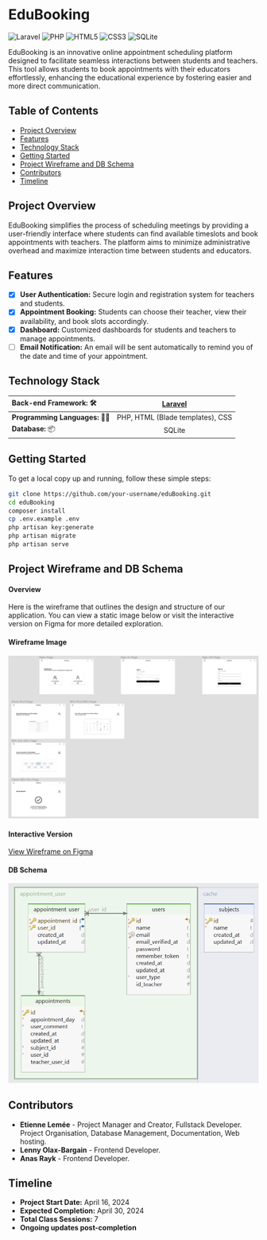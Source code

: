 # EduBooking

![Laravel](https://img.shields.io/badge/Laravel-v8-red)
![PHP](https://img.shields.io/badge/PHP-%5E7.4-blue)
![HTML5](https://img.shields.io/badge/HTML5_(Blade)-orange)
![CSS3](https://img.shields.io/badge/CSS3_(Styled_Components)-blue)
![SQLite](https://img.shields.io/badge/SQLite-v3-lightgrey)

EduBooking is an innovative online appointment scheduling platform designed to facilitate seamless interactions between students and teachers. This tool allows students to book appointments with their educators effortlessly, enhancing the educational experience by fostering easier and more direct communication.

## Table of Contents

- [Project Overview](#project-overview)
- [Features](#features)
- [Technology Stack](#technology-stack)
- [Getting Started](#getting-started)
- [Project Wireframe and DB Schema](#project-wireframe-and-db-schema)
- [Contributors](#contributors)
- [Timeline](#timeline)

## Project Overview

EduBooking simplifies the process of scheduling meetings by providing a user-friendly interface where students can find available timeslots and book appointments with teachers. The platform aims to minimize administrative overhead and maximize interaction time between students and educators.

## Features

- [X] **User Authentication:** Secure login and registration system for teachers and students.
- [X] **Appointment Booking:** Students can choose their teacher, view their availability, and book slots accordingly.
- [X] **Dashboard:** Customized dashboards for students and teachers to manage appointments.
- [ ] **Email Notification:** An email will be sent automatically to remind you of the date and time of your appointment.

## Technology Stack

| **Back-end Framework:** 🛠️ | [Laravel](https://laravel.com/) |
|:---------------------------|:-------------------------------:|
| **Programming Languages:** ✍🏻 | PHP, HTML (Blade templates), CSS |
| **Database:** 📦             | SQLite                          |

## Getting Started

To get a local copy up and running, follow these simple steps:

```bash
git clone https://github.com/your-username/eduBooking.git
cd eduBooking
composer install
cp .env.example .env
php artisan key:generate
php artisan migrate
php artisan serve
```

## Project Wireframe and DB Schema

#### Overview

Here is the wireframe that outlines the design and structure of our application. You can view a static image below or visit the interactive version on Figma for more detailed exploration.

#### Wireframe Image

![Wireframe](Logo-and-images/wireFrame.png)

#### Interactive Version

[View Wireframe on Figma](https://www.figma.com/file/7uCx0zqfxcI8853Z9kyoHf/Projet-B2-DEV?type=design&node-id=0-1&mode=design&t=acMQupP4mp7VBsdG-0)

#### DB Schema

![Wireframe](Logo-and-images/Shema-DB.png)

## Contributors

- **Etienne Lemée** - Project Manager and Creator, Fullstack Developer. Project Organisation, Database Management, Documentation, Web hosting.
- **Lenny Olax-Bargain** - Frontend Developer.
- **Anas Rayk** - Frontend Developer.

## Timeline

- **Project Start Date:** April 16, 2024
- **Expected Completion:** April 30, 2024
- **Total Class Sessions:** 7
- **Ongoing updates post-completion**

